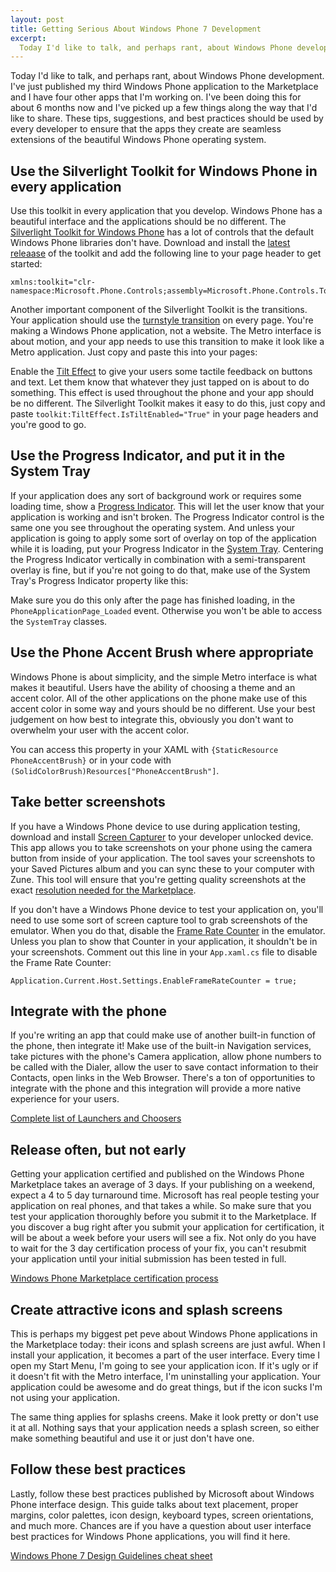 ```yaml
--- 
layout: post
title: Getting Serious About Windows Phone 7 Development
excerpt:
  Today I'd like to talk, and perhaps rant, about Windows Phone development. I've just published my third Windows Phone application to the Marketplace and I have four other apps that I'm working on. I've been doing this for about 6 months now and I've picked up a few things along the way that I'd like to share.
---
```

Today I'd like to talk, and perhaps rant, about Windows Phone development. I've just published my third Windows Phone application to the Marketplace and I have four other apps that I'm working on. I've been doing this for about 6 months now and I've picked up a few things along the way that I'd like to share. These tips, suggestions, and best practices should be used by every developer to ensure that the apps they create are seamless extensions of the beautiful Windows Phone operating system.

## Use the Silverlight Toolkit for Windows Phone in every application
Use this toolkit in every application that you develop. Windows Phone has a beautiful interface and the applications should be no different. The <a href="http://silverlight.codeplex.com/" target="_blank">Silverlight Toolkit for Windows Phone</a> has a lot of controls that the default Windows Phone libraries don't have. Download and install the <a href="http://silverlight.codeplex.com/releases" target="_blank">latest releaase</a> of the toolkit and add the following line to your page header to get started:

```
xmlns:toolkit="clr-namespace:Microsoft.Phone.Controls;assembly=Microsoft.Phone.Controls.Toolkit"
```

Another important component of the Silverlight Toolkit is the transitions. Your application should use the <a href="http://worldwidecode.wordpress.com/2011/08/05/page-transitions-in-windows-phone-7-part-2/" target="_blank">turnstyle transition</a> on every page. You're making a Windows Phone application, not a website. The Metro interface is about motion, and your app needs to use this transition to make it look like a Metro application. Just copy and paste this into your pages:
  
<script src="https://gist.github.com/1396098.js"> </script>
  
Enable the <a href="http://msdn.microsoft.com/en-us/library/ff941094(v=vs.92).aspx" target="_blank">Tilt Effect</a> to give your users some tactile feedback on buttons and text. Let them know that whatever they just tapped on is about to do something. This effect is used throughout the phone and your app should be no different. The Silverlight Toolkit makes it easy to do this, just copy and paste `toolkit:TiltEffect.IsTiltEnabled="True"` in your page headers and you're good to go.

## Use the Progress Indicator, and put it in the System Tray
If your application does any sort of background work or requires some loading time, show a <a href="http://msdn.microsoft.com/en-us/library/microsoft.phone.shell.progressindicator(v=vs.92).aspx" target="_blank">Progress Indicator</a>. This will let the user know that your application is working and isn't broken. The Progress Indicator control is the same one you see throughout the operating system. And unless your application is going to apply some sort of overlay on top of the application while it is loading, put your Progress Indicator in the <a href="http://msdn.microsoft.com/en-us/library/microsoft.phone.shell.systemtray(v=vs.92).aspx" target="_blank">System Tray</a>. Centering the Progress Indicator vertically in combination with a semi-transparent overlay is fine, but if you're not going to do that, make use of the System Tray's Progress Indicator property like this:

<script src="https://gist.github.com/1396105.js"> </script>

Make sure you do this only after the page has finished loading, in the `PhoneApplicationPage_Loaded` event. Otherwise you won't be able to access the `SystemTray` classes.

## Use the Phone Accent Brush where appropriate
Windows Phone is about simplicity, and the simple Metro interface is what makes it beautiful. Users have the ability of choosing a theme and an accent color. All of the other applications on the phone make use of this accent color in some way and yours should be no different. Use your best judgement on how best to integrate this, obviously you don't want to overwhelm your user with the accent color.

You can access this property in your XAML with `{StaticResource PhoneAccentBrush}` or in your code with `(SolidColorBrush)Resources["PhoneAccentBrush"]`.

## Take better screenshots
If you have a Windows Phone device to use during application testing, download and install <a href="http://forum.xda-developers.com/showthread.php?t=1316199" target="_blank">Screen Capturer</a> to your developer unlocked device. This app allows you to take screenshots on your phone using the camera button from inside of your application. The tool saves your screenshots to your Saved Pictures album and you can sync these to your computer with Zune. This tool will ensure that you're getting quality screenshots at the exact <a href="http://msdn.microsoft.com/en-us/library/hh184844(v=vs.92).aspx" target="_blank">resolution needed for the Marketplace</a>.

If you don't have a Windows Phone device to test your application on, you'll need to use some sort of screen capture tool to grab screenshots of the emulator. When you do that, disable the <a href="http://msdn.microsoft.com/en-us/library/gg588380(v=vs.92).aspx" target="_blank">Frame Rate Counter</a> in the emulator. Unless you plan to show that Counter in your application, it shouldn't be in your screenshots. Comment out this line in your `App.xaml.cs` file to disable the Frame Rate Counter:

```
Application.Current.Host.Settings.EnableFrameRateCounter = true;
```

## Integrate with the phone
If you're writing an app that could make use of another built-in function of the phone, then integrate it! Make use of the built-in Navigation services, take pictures with the phone's Camera application, allow phone numbers to be called with the Dialer, allow the user to save contact information to their Contacts, open links in the Web Browser. There's a ton of opportunities to integrate with the phone and this integration will provide a more native experience for your users.

<a href="http://msdn.microsoft.com/en-us/library/microsoft.phone.tasks(v=vs.92).aspx" target="_blank">Complete list of Launchers and Choosers</a>

## Release often, but not early
Getting your application certified and published on the Windows Phone Marketplace takes an average of 3 days. If your publishing on a weekend, expect a 4 to 5 day turnaround time. Microsoft has real people testing your application on real phones, and that takes a while. So make sure that you test your application thoroughly before you submit it to the Marketplace. If you discover a bug right after you submit your application for certification, it will be about a week before your users will see a fix. Not only do you have to wait for the 3 day certification process of your fix, you can't resubmit your application until your initial submission has been tested in full.

<a href="http://msdn.microsoft.com/en-us/library/hh202928(v=vs.92).aspx" target="_blank">Windows Phone Marketplace certification process</a>

## Create attractive icons and splash screens
This is perhaps my biggest pet peve about Windows Phone applications in the Marketplace today: their icons and splash screens are just awful. When I install your application, it becomes a part of the user interface. Every time I open my Start Menu, I'm going to see your application icon. If it's ugly or if it doesn't fit with the Metro interface, I'm uninstalling your application. Your application could be awesome and do great things, but if the icon sucks I'm not using your application.

The same thing applies for splashs creens. Make it look pretty or don't use it at all. Nothing says that your application needs a splash screen, so either make something beautiful and use it or just don't have one.

## Follow these best practices
Lastly, follow these best practices published by Microsoft about Windows Phone interface design. This guide talks about text placement, proper margins, color palettes, icon design, keyboard types, screen orientations, and much more. Chances are if you have a question about user interface best practices for Windows Phone applications, you will find it here.

<a href="http://blogs.msdn.com/b/silverlight_sdk/archive/2011/01/07/windows-phone-7-design-guidelines-cheat-sheet.aspx" target="_blank">Windows Phone 7 Design Guidelines cheat sheet</a>
